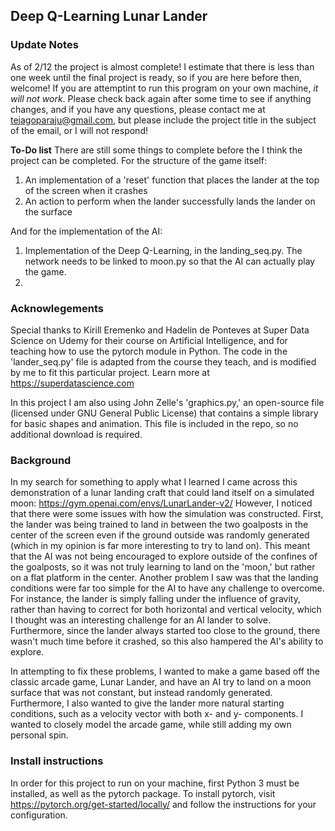 ## Deep Q-Learning Lunar Lander

### **Update Notes**
As of 2/12 the project is almost complete! I estimate that there is less than one week until the final project is ready, so if you are here before then, welcome! If you are attemptint to run this program on your own machine, <em>it will not work</em>. Please check back again after some time to see if anything changes, and if you have any questions, please contact me at tejagoparaju@gmail.com, but please include the project title in the subject of the email, or I will not respond!

**To-Do list**
There are still some things to complete before the I think the project can be completed. For the structure of the game itself:
1. An implementation of a 'reset' function that places the lander at the top of the screen when it crashes
2. An action to perform when the lander successfully lands the lander on the surface

And for the implementation of the AI:
1. Implementation of the Deep Q-Learning, in the landing_seq.py. The network needs to be linked to moon.py so that the AI can actually play the game.
2. 

### Acknowlegements
Special thanks to Kirill Eremenko and Hadelin de Ponteves at Super Data Science on Udemy for their course on Artificial Intelligence, and for teaching how to use the pytorch module in Python. The code in the 'lander_seq.py' file is adapted from the course they teach, and is modified by me to fit this particular project. Learn more at https://superdatascience.com

In this project I am also using John Zelle's 'graphics.py,' an open-source file (licensed under GNU General Public License) that contains a simple library for basic shapes and animation. This file is included in the repo, so no additional download is required.

### Background
In my search for something to apply what I learned I came across this demonstration of a lunar landing craft that could land itself on a simulated moon: https://gym.openai.com/envs/LunarLander-v2/ However, I noticed that there were some issues with how the simulation was constructed. First, the lander was being trained to land in between the two goalposts in the center of the screen even if the ground outside was randomly generated (which in my opinion is far more interesting to try to land on). This meant that the AI was not being encouraged to explore outside of the confines of the goalposts, so it was not truly learning to land on the 'moon,' but rather on a flat platform in the center. Another problem I saw was that the landing conditions were far too simple for the AI to have any challenge to overcome. For instance, the lander is simply falling under the influence of gravity, rather than having to correct for both horizontal and vertical velocity, which I thought was an interesting challenge for an AI lander to solve. Furthermore, since the lander always started too close to the ground, there wasn't much time before it crashed, so this also hampered the AI's ability to explore.

In attempting to fix these problems, I wanted to make a game based off the classic arcade game, Lunar Lander, and have an AI try to land on a moon surface that was not constant, but instead randomly generated. Furthermore, I also wanted to give the lander more natural starting conditions, such as a velocity vector with both x- and y- components. I wanted to closely model the arcade game, while still adding my own personal spin. 

### Install instructions
In order for this project to run on your machine, first Python 3 must be installed, as well as the pytorch package. To install pytorch, visit https://pytorch.org/get-started/locally/ and follow the instructions for your configuration.


